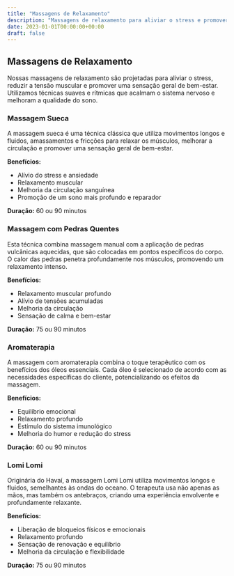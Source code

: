 ```yaml
---
title: "Massagens de Relaxamento"
description: "Massagens de relaxamento para aliviar o stress e promover o bem-estar em Lisboa e Cascais."
date: 2023-01-01T00:00:00+00:00
draft: false
---
```


## Massagens de Relaxamento

Nossas massagens de relaxamento são projetadas para aliviar o stress, reduzir a tensão muscular e promover uma sensação geral de bem-estar. Utilizamos técnicas suaves e rítmicas que acalmam o sistema nervoso e melhoram a qualidade do sono.

### Massagem Sueca

A massagem sueca é uma técnica clássica que utiliza movimentos longos e fluidos, amassamentos e fricções para relaxar os músculos, melhorar a circulação e promover uma sensação geral de bem-estar.

**Benefícios:**
- Alívio do stress e ansiedade
- Relaxamento muscular
- Melhoria da circulação sanguínea
- Promoção de um sono mais profundo e reparador

**Duração:** 60 ou 90 minutos

### Massagem com Pedras Quentes

Esta técnica combina massagem manual com a aplicação de pedras vulcânicas aquecidas, que são colocadas em pontos específicos do corpo. O calor das pedras penetra profundamente nos músculos, promovendo um relaxamento intenso.

**Benefícios:**
- Relaxamento muscular profundo
- Alívio de tensões acumuladas
- Melhoria da circulação
- Sensação de calma e bem-estar

**Duração:** 75 ou 90 minutos

### Aromaterapia

A massagem com aromaterapia combina o toque terapêutico com os benefícios dos óleos essenciais. Cada óleo é selecionado de acordo com as necessidades específicas do cliente, potencializando os efeitos da massagem.

**Benefícios:**
- Equilíbrio emocional
- Relaxamento profundo
- Estímulo do sistema imunológico
- Melhoria do humor e redução do stress

**Duração:** 60 ou 90 minutos

### Lomi Lomi

Originária do Havaí, a massagem Lomi Lomi utiliza movimentos longos e fluidos, semelhantes às ondas do oceano. O terapeuta usa não apenas as mãos, mas também os antebraços, criando uma experiência envolvente e profundamente relaxante.

**Benefícios:**
- Liberação de bloqueios físicos e emocionais
- Relaxamento profundo
- Sensação de renovação e equilíbrio
- Melhoria da circulação e flexibilidade

**Duração:** 75 ou 90 minutos
